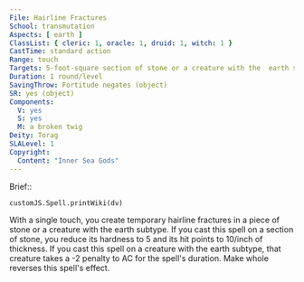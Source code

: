 ```yaml
---
File: Hairline Fractures
School: transmutation
Aspects: [ earth ]
ClassList: { cleric: 1, oracle: 1, druid: 1, witch: 1 }
CastTime: standard action
Range: touch
Targets: 5-foot-square section of stone or a creature with the  earth subtype
Duration: 1 round/level
SavingThrow: Fortitude negates (object)
SR: yes (object)
Components:
  V: yes
  S: yes
  M: a broken twig
Deity: Torag
SLALevel: 1
Copyright:
  Content: "Inner Sea Gods"
---
```

Brief:: 

```dataviewjs
customJS.Spell.printWiki(dv)
```

With a single touch, you create temporary hairline fractures in a piece of stone or a creature with the earth subtype. If you cast this spell on a section of stone, you reduce its hardness to 5 and its hit points to 10/inch of thickness. If you cast this spell on a creature with the earth subtype, that creature takes a -2 penalty to AC for the spell's duration. Make whole reverses this spell's effect.
